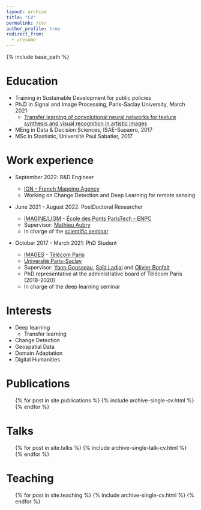 ```yaml
---
layout: archive
title: "CV"
permalink: /cv/
author_profile: true
redirect_from:
  - /resume
---
```


{% include base_path %}

Education
======
* Training in Sustainable Development for public policies
* Ph.D in Signal and Image Processing, Paris-Saclay University, March 2021
  * [Transfer learning of convolutional neural networks for texture synthesis and visual recognition in artistic images](https://www.theses.fr/2021UPASG024)
* MEng in Data & Decision Sciences, ISAE-Supaero, 2017
* MSc in Stastistic, Université Paul Sabatier, 2017

Work experience
======
* September 2022: R&D Engineer
  * [IGN - French Mapping Agency](https://www.ign.fr/)
  * Working on Change Detection and Deep Learning for remote sensing

* June 2021 - August 2022: PostDoctoral Researcher
  * [IMAGINE/LIGM](https://imagine-lab.enpc.fr/) - [École des Ponts ParisTech - ENPC](https://www.ecoledesponts.fr/)
  * Supervisor: [Mathieu Aubry](https://imagine.enpc.fr/~aubrym/)
  * In charge of the [scientific seminar](https://imagine-lab.enpc.fr/seminars/)

* October 2017 - March 2021: PhD Student
  * [IMAGES](https://www.telecom-paris.fr/fr/recherche/laboratoires/laboratoire-traitement-et-communication-de-linformation-ltci/les-equipes-de-recherche/image-modelisation-analyse-geometrie-synthese-images/personnes) - [Télécom Paris](https://www.telecom-paris.fr/)
  * [Université Paris-Saclay](https://www.universite-paris-saclay.fr/)
  * Supervisor: [Yann Gousseau](https://gousseau.wp.imt.fr/), [Saïd Ladjal](https://perso.telecom-paristech.fr/ladjal/) and [Olivier Bonfait](http://tristan.u-bourgogne.fr/CGC/chercheurs/Bonfait/Olivier_Bonfait.html)
  * PhD representative at the administrative board of Télécom Paris (2018-2020)
  * In charge of the deep learning seminar

Interests
======
* Deep learning
  * Transfer learning
* Change Detection
* Geospatial Data
* Domain Adaptation
* Digital Humanities

Publications
======
  <ul>{% for post in site.publications %}
    {% include archive-single-cv.html %}
  {% endfor %}</ul>

Talks
======
  <ul>{% for post in site.talks %}
    {% include archive-single-talk-cv.html %}
  {% endfor %}</ul>

Teaching
======
  <ul>{% for post in site.teaching %}
    {% include archive-single-cv.html %}
  {% endfor %}</ul>
